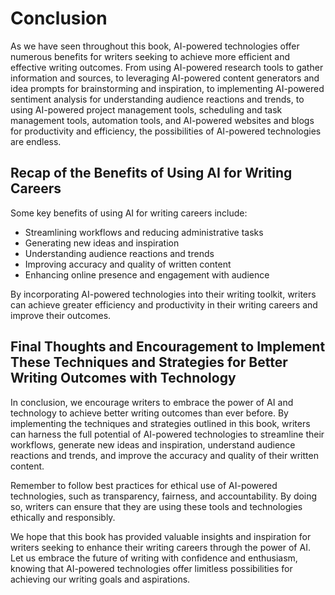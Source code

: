 Conclusion
==========

As we have seen throughout this book, AI-powered technologies offer numerous benefits for writers seeking to achieve more efficient and effective writing outcomes. From using AI-powered research tools to gather information and sources, to leveraging AI-powered content generators and idea prompts for brainstorming and inspiration, to implementing AI-powered sentiment analysis for understanding audience reactions and trends, to using AI-powered project management tools, scheduling and task management tools, automation tools, and AI-powered websites and blogs for productivity and efficiency, the possibilities of AI-powered technologies are endless.

Recap of the Benefits of Using AI for Writing Careers
-----------------------------------------------------

Some key benefits of using AI for writing careers include:

* Streamlining workflows and reducing administrative tasks
* Generating new ideas and inspiration
* Understanding audience reactions and trends
* Improving accuracy and quality of written content
* Enhancing online presence and engagement with audience

By incorporating AI-powered technologies into their writing toolkit, writers can achieve greater efficiency and productivity in their writing careers and improve their outcomes.

Final Thoughts and Encouragement to Implement These Techniques and Strategies for Better Writing Outcomes with Technology
-------------------------------------------------------------------------------------------------------------------------

In conclusion, we encourage writers to embrace the power of AI and technology to achieve better writing outcomes than ever before. By implementing the techniques and strategies outlined in this book, writers can harness the full potential of AI-powered technologies to streamline their workflows, generate new ideas and inspiration, understand audience reactions and trends, and improve the accuracy and quality of their written content.

Remember to follow best practices for ethical use of AI-powered technologies, such as transparency, fairness, and accountability. By doing so, writers can ensure that they are using these tools and technologies ethically and responsibly.

We hope that this book has provided valuable insights and inspiration for writers seeking to enhance their writing careers through the power of AI. Let us embrace the future of writing with confidence and enthusiasm, knowing that AI-powered technologies offer limitless possibilities for achieving our writing goals and aspirations.
